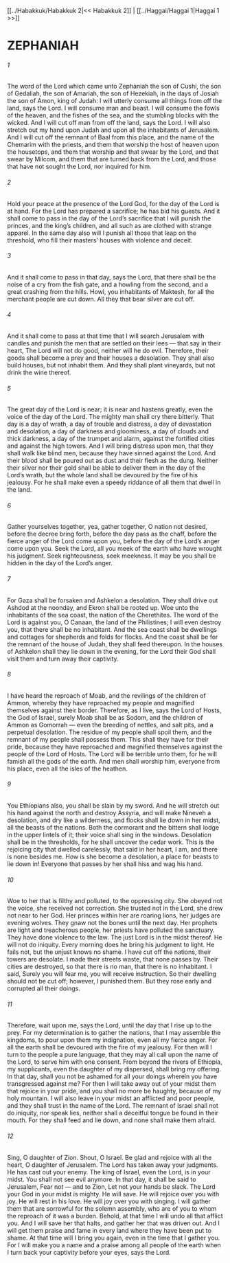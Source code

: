 [[../Habakkuk/Habakkuk 2|<< Habakkuk 2]]  |  [[../Haggai/Haggai 1|Haggai 1 >>]]

# ZEPHANIAH
###### 1
The word of the Lord which came unto Zephaniah the son of Cushi, the son of Gedaliah, the son of Amariah, the son of Hezekiah, in the days of Josiah the son of Amon, king of Judah: I will utterly consume all things from off the land, says the Lord. I will consume man and beast. I will consume the fowls of the heaven, and the fishes of the sea, and the stumbling blocks with the wicked. And I will cut off man from off the land, says the Lord. I will also stretch out my hand upon Judah and upon all the inhabitants of Jerusalem. And I will cut off the remnant of Baal from this place, and the name of the Chemarim with the priests, and them that worship the host of heaven upon the housetops, and them that worship and that swear by the Lord, and that swear by Milcom, and them that are turned back from the Lord, and those that have not sought the Lord, nor inquired for him.

###### 2
Hold your peace at the presence of the Lord God, for the day of the Lord is at hand. For the Lord has prepared a sacrifice; he has bid his guests. And it shall come to pass in the day of the Lord’s sacrifice that I will punish the princes, and the king’s children, and all such as are clothed with strange apparel. In the same day also will I punish all those that leap on the threshold, who fill their masters’ houses with violence and deceit.

###### 3
And it shall come to pass in that day, says the Lord, that there shall be the noise of a cry from the fish gate, and a howling from the second, and a great crashing from the hills. Howl, you inhabitants of Maktesh, for all the merchant people are cut down. All they that bear silver are cut off.

###### 4
And it shall come to pass at that time that I will search Jerusalem with candles and punish the men that are settled on their lees — that say in their heart, The Lord will not do good, neither will he do evil. Therefore, their goods shall become a prey and their houses a desolation. They shall also build houses, but not inhabit them. And they shall plant vineyards, but not drink the wine thereof.

###### 5
The great day of the Lord is near; it is near and hastens greatly, even the voice of the day of the Lord. The mighty man shall cry there bitterly. That day is a day of wrath, a day of trouble and distress, a day of devastation and desolation, a day of darkness and gloominess, a day of clouds and thick darkness, a day of the trumpet and alarm, against the fortified cities and against the high towers. And I will bring distress upon men, that they shall walk like blind men, because they have sinned against the Lord. And their blood shall be poured out as dust and their flesh as the dung. Neither their silver nor their gold shall be able to deliver them in the day of the Lord’s wrath, but the whole land shall be devoured by the fire of his jealousy. For he shall make even a speedy riddance of all them that dwell in the land.

###### 6
Gather yourselves together, yea, gather together, O nation not desired, before the decree bring forth, before the day pass as the chaff, before the fierce anger of the Lord come upon you, before the day of the Lord’s anger come upon you. Seek the Lord, all you meek of the earth who have wrought his judgment. Seek righteousness, seek meekness. It may be you shall be hidden in the day of the Lord’s anger.

###### 7
For Gaza shall be forsaken and Ashkelon a desolation. They shall drive out Ashdod at the noonday, and Ekron shall be rooted up. Woe unto the inhabitants of the sea coast, the nation of the Cherethites. The word of the Lord is against you, O Canaan, the land of the Philistines; I will even destroy you, that there shall be no inhabitant. And the sea coast shall be dwellings and cottages for shepherds and folds for flocks. And the coast shall be for the remnant of the house of Judah, they shall feed thereupon. In the houses of Ashkelon shall they lie down in the evening, for the Lord their God shall visit them and turn away their captivity.

###### 8
I have heard the reproach of Moab, and the revilings of the children of Ammon, whereby they have reproached my people and magnified themselves against their border. Therefore, as I live, says the Lord of Hosts, the God of Israel, surely Moab shall be as Sodom, and the children of Ammon as Gomorrah — even the breeding of nettles, and salt pits, and a perpetual desolation. The residue of my people shall spoil them, and the remnant of my people shall possess them. This shall they have for their pride, because they have reproached and magnified themselves against the people of the Lord of Hosts. The Lord will be terrible unto them, for he will famish all the gods of the earth. And men shall worship him, everyone from his place, even all the isles of the heathen.

###### 9
You Ethiopians also, you shall be slain by my sword. And he will stretch out his hand against the north and destroy Assyria, and will make Nineveh a desolation, and dry like a wilderness, and flocks shall lie down in her midst, all the beasts of the nations. Both the cormorant and the bittern shall lodge in the upper lintels of it; their voice shall sing in the windows. Desolation shall be in the thresholds, for he shall uncover the cedar work. This is the rejoicing city that dwelled carelessly, that said in her heart, I am, and there is none besides me. How is she become a desolation, a place for beasts to lie down in! Everyone that passes by her shall hiss and wag his hand.

###### 10
Woe to her that is filthy and polluted, to the oppressing city. She obeyed not the voice, she received not correction. She trusted not in the Lord, she drew not near to her God. Her princes within her are roaring lions, her judges are evening wolves. They gnaw not the bones until the next day. Her prophets are light and treacherous people, her priests have polluted the sanctuary. They have done violence to the law. The just Lord is in the midst thereof. He will not do iniquity. Every morning does he bring his judgment to light. He fails not, but the unjust knows no shame. I have cut off the nations, their towers are desolate. I made their streets waste, that none passes by. Their cities are destroyed, so that there is no man, that there is no inhabitant. I said, Surely you will fear me, you will receive instruction. So their dwelling should not be cut off; however, I punished them. But they rose early and corrupted all their doings.

###### 11
Therefore, wait upon me, says the Lord, until the day that I rise up to the prey. For my determination is to gather the nations, that I may assemble the kingdoms, to pour upon them my indignation, even all my fierce anger. For all the earth shall be devoured with the fire of my jealousy. For then will I turn to the people a pure language, that they may all call upon the name of the Lord, to serve him with one consent. From beyond the rivers of Ethiopia, my supplicants, even the daughter of my dispersed, shall bring my offering. In that day, shall you not be ashamed for all your doings wherein you have transgressed against me? For then I will take away out of your midst them that rejoice in your pride, and you shall no more be haughty, because of my holy mountain. I will also leave in your midst an afflicted and poor people, and they shall trust in the name of the Lord. The remnant of Israel shall not do iniquity, nor speak lies, neither shall a deceitful tongue be found in their mouth. For they shall feed and lie down, and none shall make them afraid.

###### 12
Sing, O daughter of Zion. Shout, O Israel. Be glad and rejoice with all the heart, O daughter of Jerusalem. The Lord has taken away your judgments. He has cast out your enemy. The king of Israel, even the Lord, is in your midst. You shall not see evil anymore. In that day, it shall be said to Jerusalem, Fear not — and to Zion, Let not your hands be slack. The Lord your God in your midst is mighty. He will save. He will rejoice over you with joy. He will rest in his love. He will joy over you with singing. I will gather them that are sorrowful for the solemn assembly, who are of you to whom the reproach of it was a burden. Behold, at that time I will undo all that afflict you. And I will save her that halts, and gather her that was driven out. And I will get them praise and fame in every land where they have been put to shame. At that time will I bring you again, even in the time that I gather you. For I will make you a name and a praise among all people of the earth when I turn back your captivity before your eyes, says the Lord.